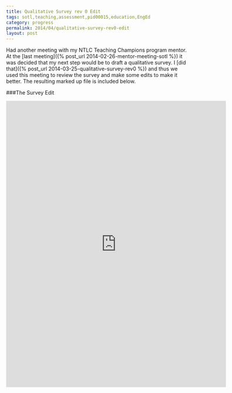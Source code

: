 ```yaml
---
title: Qualitative Survey rev 0 Edit
tags: sotl,teaching,assessment,pid00015,education,EngEd
category: progress
permalink: 2014/04/qualitative-survey-rev0-edit
layout: post
---
```


Had another meeting with my NTLC Teaching Champions program mentor. At the [last meeting]({% post_url 2014-02-26-mentor-meeting-sotl %}) it was decided that my next step would be to draft a qualitative survey. I [did that]({% post_url 2014-03-25-qualitative-survey-rev0 %}) and thus we used this meeting to review the survey and make some edits to make it better. The resulting marked up file is included below.

###The Survey Edit

<iframe src="http://docs.google.com/viewer?url=http%3A%2F%2Fnotebook.devinberg.com%2Fpdfs%2FQuant_survey_draft_rev1.pdf&embedded=true" width="600" height="780" style="border: none;"></iframe>
